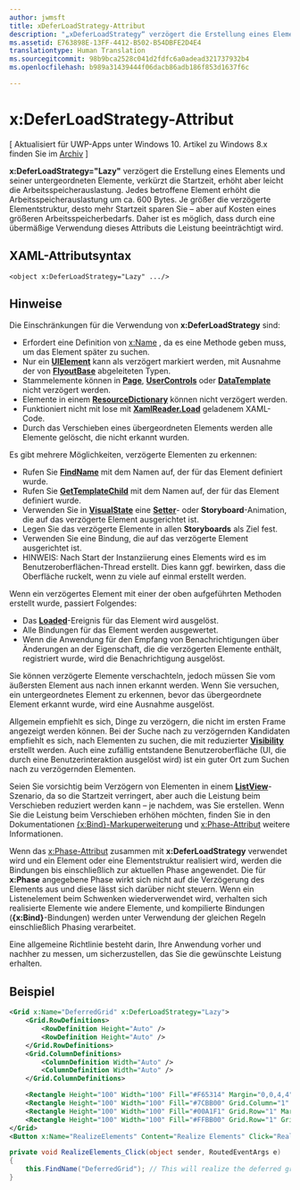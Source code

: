 ```yaml
---
author: jwmsft
title: xDeferLoadStrategy-Attribut
description: "„xDeferLoadStrategy“ verzögert die Erstellung eines Elements und seiner untergeordneten Elemente, verkürzt die Startzeit, erhöht aber leicht die Arbeitsspeicherauslastung. Jedes betroffene Element erhöht die Arbeitsspeicherauslastung um ca. 600 Bytes."
ms.assetid: E763898E-13FF-4412-B502-B54DBFE2D4E4
translationtype: Human Translation
ms.sourcegitcommit: 98b9bca2528c041d2fdfc6a0adead321737932b4
ms.openlocfilehash: b989a31439444f06dacb86adb186f853d1637f6c

---
```


# x:DeferLoadStrategy-Attribut

\[ Aktualisiert für UWP-Apps unter Windows 10. Artikel zu Windows 8.x finden Sie im [Archiv](http://go.microsoft.com/fwlink/p/?linkid=619132) \]

**x:DeferLoadStrategy="Lazy"** verzögert die Erstellung eines Elements und seiner untergeordneten Elemente, verkürzt die Startzeit, erhöht aber leicht die Arbeitsspeicherauslastung. Jedes betroffene Element erhöht die Arbeitsspeicherauslastung um ca. 600 Bytes. Je größer die verzögerte Elementstruktur, desto mehr Startzeit sparen Sie – aber auf Kosten eines größeren Arbeitsspeicherbedarfs. Daher ist es möglich, dass durch eine übermäßige Verwendung dieses Attributs die Leistung beeinträchtigt wird.

## XAML-Attributsyntax

``` syntax
<object x:DeferLoadStrategy="Lazy" .../>
```

## Hinweise

Die Einschränkungen für die Verwendung von **x:DeferLoadStrategy** sind:

-   Erfordert eine Definition von [x:Name](x-name-attribute.md) , da es eine Methode geben muss, um das Element später zu suchen.
-   Nur ein [**UIElement**](https://msdn.microsoft.com/library/windows/apps/br208911) kann als verzögert markiert werden, mit Ausnahme der von [**FlyoutBase**](https://msdn.microsoft.com/library/windows/apps/dn279249) abgeleiteten Typen.
-   Stammelemente können in [**Page**](https://msdn.microsoft.com/en-us/library/windows/apps/windows.ui.xaml.controls.page), [**UserControls**](https://msdn.microsoft.com/en-us/library/windows/apps/windows.ui.xaml.controls.usercontrol) oder [**DataTemplate**](https://msdn.microsoft.com/library/windows/apps/br242348) nicht verzögert werden.
-   Elemente in einem [**ResourceDictionary**](https://msdn.microsoft.com/library/windows/apps/br208794) können nicht verzögert werden.
-   Funktioniert nicht mit lose mit [**XamlReader.Load**](https://msdn.microsoft.com/library/windows/apps/br228048) geladenem XAML-Code.
-   Durch das Verschieben eines übergeordneten Elements werden alle Elemente gelöscht, die nicht erkannt wurden.

Es gibt mehrere Möglichkeiten, verzögerte Elementen zu erkennen:

-   Rufen Sie [**FindName**](https://msdn.microsoft.com/library/windows/apps/br208715) mit dem Namen auf, der für das Element definiert wurde.
-   Rufen Sie [**GetTemplateChild**](https://msdn.microsoft.com/library/windows/apps/br209416) mit dem Namen auf, der für das Element definiert wurde.
-   Verwenden Sie in [**VisualState**](https://msdn.microsoft.com/library/windows/apps/br209007) eine [**Setter**](https://msdn.microsoft.com/library/windows/apps/br208817)- oder **Storyboard**-Animation, die auf das verzögerte Element ausgerichtet ist.
-   Legen Sie das verzögerte Elemente in allen **Storyboards** als Ziel fest.
-   Verwenden Sie eine Bindung, die auf das verzögerte Element ausgerichtet ist.
-   HINWEIS: Nach Start der Instanziierung eines Elements wird es im Benutzeroberflächen-Thread erstellt. Dies kann ggf. bewirken, dass die Oberfläche ruckelt, wenn zu viele auf einmal erstellt werden.

Wenn ein verzögertes Element mit einer der oben aufgeführten Methoden erstellt wurde, passiert Folgendes:

-   Das [**Loaded**](https://msdn.microsoft.com/library/windows/apps/br208723)-Ereignis für das Element wird ausgelöst.
-   Alle Bindungen für das Element werden ausgewertet.
-   Wenn die Anwendung für den Empfang von Benachrichtigungen über Änderungen an der Eigenschaft, die die verzögerten Elemente enthält, registriert wurde, wird die Benachrichtigung ausgelöst.

Sie können verzögerte Elemente verschachteln, jedoch müssen Sie vom äußersten Element aus nach innen erkannt werden.  Wenn Sie versuchen, ein untergeordnetes Element zu erkennen, bevor das übergeordnete Element erkannt wurde, wird eine Ausnahme ausgelöst.

Allgemein empfiehlt es sich, Dinge zu verzögern, die nicht im ersten Frame angezeigt werden können.  Bei der Suche nach zu verzögernden Kandidaten empfiehlt es sich, nach Elementen zu suchen, die mit reduzierter [**Visibility**](https://msdn.microsoft.com/library/windows/apps/br208992) erstellt werden.  Auch eine zufällig entstandene Benutzeroberfläche (UI, die durch eine Benutzerinteraktion ausgelöst wird) ist ein guter Ort zum Suchen nach zu verzögernden Elementen.  

Seien Sie vorsichtig beim Verzögern von Elementen in einem [**ListView**](https://msdn.microsoft.com/library/windows/apps/br242878)-Szenario, da so die Startzeit verringert, aber auch die Leistung beim Verschieben reduziert werden kann – je nachdem, was Sie erstellen.  Wenn Sie die Leistung beim Verschieben erhöhen möchten, finden Sie in den Dokumentationen [{x:Bind}-Markuperweiterung](x-bind-markup-extension.md) und [x:Phase-Attribut](x-phase-attribute.md) weitere Informationen.

Wenn das [x:Phase-Attribut](x-phase-attribute.md) zusammen mit **x:DeferLoadStrategy** verwendet wird und ein Element oder eine Elementstruktur realisiert wird, werden die Bindungen bis einschließlich zur aktuellen Phase angewendet. Die für **x:Phase** angegebene Phase wirkt sich nicht auf die Verzögerung des Elements aus und diese lässt sich darüber nicht steuern. Wenn ein Listenelement beim Schwenken wiederverwendet wird, verhalten sich realisierte Elemente wie andere Elemente, und kompilierte Bindungen (**{x:Bind}**-Bindungen) werden unter Verwendung der gleichen Regeln einschließlich Phasing verarbeitet.

Eine allgemeine Richtlinie besteht darin, Ihre Anwendung vorher und nachher zu messen, um sicherzustellen, das Sie die gewünschte Leistung erhalten.

## Beispiel

```xml
<Grid x:Name="DeferredGrid" x:DeferLoadStrategy="Lazy">
    <Grid.RowDefinitions>
        <RowDefinition Height="Auto" />
        <RowDefinition Height="Auto" />
    </Grid.RowDefinitions>
    <Grid.ColumnDefinitions>
        <ColumnDefinition Width="Auto" />
        <ColumnDefinition Width="Auto" />
    </Grid.ColumnDefinitions>

    <Rectangle Height="100" Width="100" Fill="#F65314" Margin="0,0,4,4" />
    <Rectangle Height="100" Width="100" Fill="#7CBB00" Grid.Column="1" Margin="4,0,0,4" />
    <Rectangle Height="100" Width="100" Fill="#00A1F1" Grid.Row="1" Margin="0,4,4,0" />
    <Rectangle Height="100" Width="100" Fill="#FFBB00" Grid.Row="1" Grid.Column="1" Margin="4,4,0,0" />
</Grid>
<Button x:Name="RealizeElements" Content="Realize Elements" Click="RealizeElements_Click"/>
```

```csharp
private void RealizeElements_Click(object sender, RoutedEventArgs e)
{
    this.FindName("DeferredGrid"); // This will realize the deferred grid
}
```




<!--HONumber=Jun16_HO4-->


